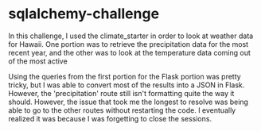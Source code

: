 # sqlalchemy-challenge
In this challenge, I used the climate_starter in order to look at weather data for Hawaii. One portion was to retrieve the precipitation data for the most recent year, and the other was to look at the temperature data coming out of the most active

Using the queries from the first portion for the Flask portion was pretty tricky, but I was able to convert most of the results into a JSON in Flask. However, the 'precipitation' route still isn't formatting quite the way it should. However, the issue that took me the longest to resolve was being able to go to the other routes without restarting the code. I eventually realized it was because I was forgetting to close the sessions.

